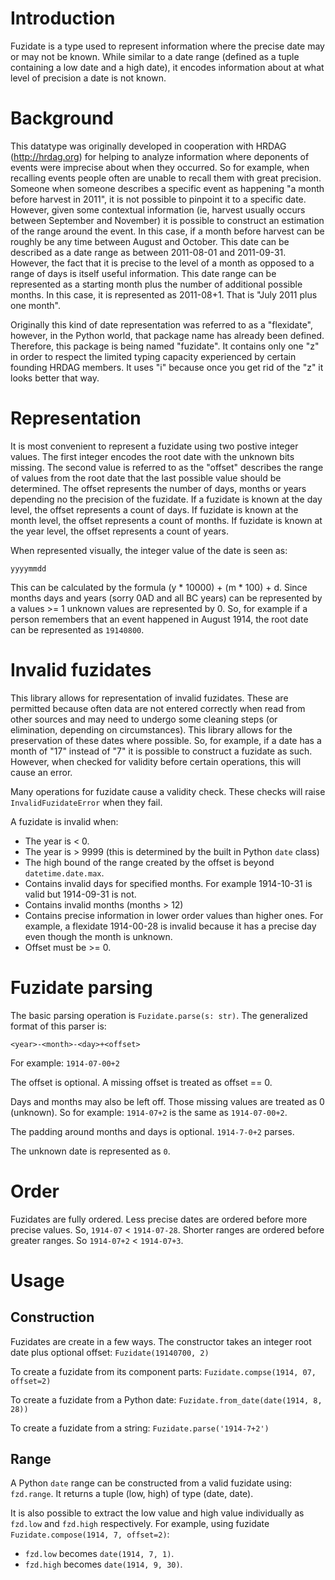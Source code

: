 # Introduction

Fuzidate is a type used to represent information where the precise date may or
may not be known. While similar to a date range (defined as a tuple containing
a low date and a high date), it encodes information about at what level of
precision a date is not known.

# Background

This datatype was originally developed in cooperation with HRDAG
(http://hrdag.org) for helping to analyze information where deponents of events
were imprecise about when they occurred. So for example, when recalling events
people often are unable to recall them with great precision. Someone when
someone describes a specific event as happening "a month before harvest in
2011", it is not possible to pinpoint it to a specific date. However, given
some contextual information (ie, harvest usually occurs between September and
November) it is possible to construct an estimation of the range around the
event. In this case, if a month before harvest can be roughly be any time
between August and October. This date can be described as a date range as
between 2011-08-01 and 2011-09-31. However, the fact that it is precise to
the level of a month as opposed to a range of days is itself useful
information. This date range can be represented as a starting month plus the
number of additional possible months. In this case, it is represented as
2011-08+1. That is "July 2011 plus one month".

Originally this kind of date representation was referred to as a "flexidate",
however, in the Python world, that package name has already been defined.
Therefore, this package is being named "fuzidate". It contains only one "z"
in order to respect the limited typing capacity experienced by certain founding
HRDAG members. It uses "i" because once you get rid of the "z" it looks better
that way.

# Representation

It is most convenient to represent a fuzidate using two postive integer values.
The first integer encodes the root date with the unknown bits missing. The
second value is referred to as the "offset" describes the range of values
from the root date that the last possible value should be determined. The
offset represents the number of days, months or years depending no the
precision of the fuzidate. If a fuzidate is known at the day level, the offset
represents a count of days. If fuzidate is known at the month level, the offset
represents a count of months. If fuzidate is known at the year level, the
offset represents a count of years.

When represented visually, the integer value of the date is seen as:

`yyyymmdd`

This can be calculated by the formula (y * 10000) + (m * 100) + d. Since months
days and years (sorry 0AD and all BC years) can be represented by a values
\>= 1 unknown values are represented by 0. So, for example if a person
remembers that an event happened in August 1914, the root date can be
represented as `19140800`.

# Invalid fuzidates

This library allows for representation of invalid fuzidates. These are
permitted because often data are not entered correctly when read from other
sources and may need to undergo some cleaning steps (or elimination, depending
on circumstances). This library allows for the preservation of these dates
where possible. So, for example, if a date has a month of "17" instead of "7"
it is possible to construct a fuzidate as such. However, when checked for
validity before certain operations, this will cause an error.

Many operations for fuzidate cause a validity check. These checks will raise
`InvalidFuzidateError` when they fail.

A fuzidate is invalid when:
* The year is \< 0.
* The year is \> 9999 (this is determined by the built in Python `date` class)
* The high bound of the range created by the offset is beyond
`datetime.date.max`.
* Contains invalid days for specified months. For example 1914-10-31 is valid
but 1914-09-31 is not.
* Contains invalid months (months \> 12)
* Contains precise information in lower order values than higher ones. For
example, a flexidate 1914-00-28 is invalid because it has a precise day
even though the month is unknown.
* Offset must be \>= 0.

# Fuzidate parsing

The basic parsing operation is `Fuzidate.parse(s: str)`. The generalized
format of this parser is:

`<year>-<month>-<day>+<offset>`

For example: `1914-07-00+2`

The offset is optional. A missing offset is treated as offset == 0.

Days and months may also be left off. Those missing values are treated as 0
(unknown). So for example: `1914-07+2` is the same as `1914-07-00+2`.

The padding around months and days is optional. `1914-7-0+2` parses.

The unknown date is represented as `0`.

# Order

Fuzidates are fully ordered. Less precise dates are ordered before more
precise values. So, `1914-07` \< `1914-07-28`. Shorter ranges are ordered
before greater ranges. So `1914-07+2` \< `1914-07+3`.

# Usage

## Construction

Fuzidates are create in a few ways. The constructor takes an integer root
date plus optional offset: `Fuzidate(19140700, 2)`

To create a fuzidate from its component parts:
`Fuzidate.compse(1914, 07, offset=2)`

To create a fuzidate from a Python date:
`Fuzidate.from_date(date(1914, 8, 28))`

To create a fuzidate from a string: `Fuzidate.parse('1914-7+2')`

## Range

A Python `date` range can be constructed from a valid fuzidate using:
`fzd.range`. It returns a tuple (low, high) of type (date, date).

It is also possible to extract the low value and high value individually
as `fzd.low` and `fzd.high` respectively. For example, using fuzidate
`Fuzidate.compose(1914, 7, offset=2)`:
* `fzd.low` becomes `date(1914, 7, 1)`.
* `fzd.high` becomes `date(1914, 9, 30)`.

